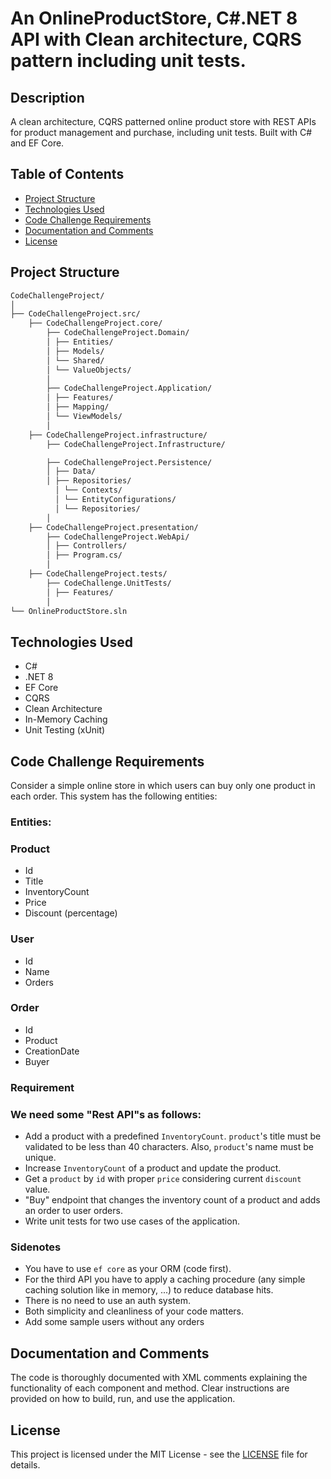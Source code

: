 # An OnlineProductStore, C#.NET 8 API with Clean architecture, CQRS pattern including unit tests.

## Description

A clean architecture, CQRS patterned online product store with REST APIs for product management and purchase, including unit tests. Built with C# and EF Core.

## Table of Contents

- [Project Structure](#project-structure)
- [Technologies Used](#technologies-used)
- [Code Challenge Requirements](#Code-Challenge-Requirements)
- [Documentation and Comments](#documentation-and-comments)
- [License](#license)

## Project Structure
```bash
CodeChallengeProject/
│
├── CodeChallengeProject.src/
    ├── CodeChallengeProject.core/
        ├── CodeChallengeProject.Domain/
        │ ├── Entities/
        │ ├── Models/
        │ └── Shared/
        │ └── ValueObjects/
        │
        ├── CodeChallengeProject.Application/
        │ ├── Features/
        │ ├── Mapping/
        │ └── ViewModels/
        │
    ├── CodeChallengeProject.infrastructure/
        ├── CodeChallengeProject.Infrastructure/

        ├── CodeChallengeProject.Persistence/
        │ ├── Data/
        │ ├── Repositories/
          │ └── Contexts/
          │ └── EntityConfigurations/
          │ └── Repositories/
        │
    ├── CodeChallengeProject.presentation/
        ├── CodeChallengeProject.WebApi/
        │ ├── Controllers/
        │ ├── Program.cs/
        │
    ├── CodeChallengeProject.tests/
        ├── CodeChallenge.UnitTests/
        │ ├── Features/
        │
└── OnlineProductStore.sln
```

## Technologies Used
- C#
- .NET 8
- EF Core
- CQRS
- Clean Architecture
- In-Memory Caching
- Unit Testing (xUnit)

## Code Challenge Requirements
Consider a simple online store in which users can buy only one product in each order. This
system has the following entities:
### Entities:
### Product
- Id
- Title
- InventoryCount
- Price
- Discount (percentage)
### User
- Id
- Name
- Orders
### Order
- Id
- Product
- CreationDate
- Buyer
### Requirement
### We need some "Rest API"s as follows:
- Add a product with a predefined `InventoryCount`. `product`'s title must be validated to be less than
40 characters. Also, `product`'s name must be unique.
- Increase `InventoryCount` of a product and update the product.
- Get a `product` by `id` with proper `price` considering current `discount` value.
- "Buy" endpoint that changes the inventory count of a product and adds an order to user orders.
- Write unit tests for two use cases of the application.
### Sidenotes
- You have to use `ef core` as your ORM (code first).
- For the third API you have to apply a caching procedure (any simple caching solution like in memory, ...) to
reduce database hits.
- There is no need to use an auth system.
- Both simplicity and cleanliness of your code matters.
- Add some sample users without any orders

## Documentation and Comments
The code is thoroughly documented with XML comments explaining the functionality of each component and method. Clear instructions are provided on how to build, run, and use the application.

## License
This project is licensed under the MIT License - see the [LICENSE](license.txt) file for details.
